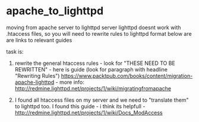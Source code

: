 apache_to_lighttpd
==================

moving from apache server to lighttpd server
lighttpd doesnt work with .htaccess files, so you will need to rewrite rules to lighttpd format
below are are links to relevant guides

task is:

1. rewrite the general htaccess rules - look for "THESE NEED TO BE REWRITTEN" - here is guide (look for paragraph with headline "Rewriting Rules") https://www.packtpub.com/books/content/migration-apache-lighttpd - more info: http://redmine.lighttpd.net/projects/1/wiki/migratingfromapache

2. I found all htaccess files on my server and we need to "translate them" to lighttpd too. I found this guide - i think its helpfull - http://redmine.lighttpd.net/projects/1/wiki/Docs_ModAccess

